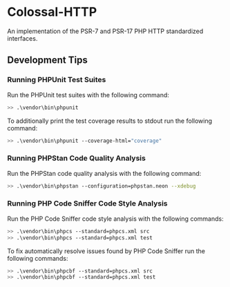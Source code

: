 # Colossal-HTTP
An implementation of the PSR-7 and PSR-17 PHP HTTP standardized interfaces.

## Development Tips

### Running PHPUnit Test Suites

Run the PHPUnit test suites with the following command:

```bash
>> .\vendor\bin\phpunit
```

To additionally print the test coverage results to stdout run the following command:

```bash
>> .\vendor\bin\phpunit --coverage-html="coverage"
```

### Running PHPStan Code Quality Analysis

Run the PHPStan code quality analysis with the following command:

```bash
>> .\vendor\bin\phpstan --configuration=phpstan.neon --xdebug
```

### Running PHP Code Sniffer Code Style Analysis

Run the PHP Code Sniffer code style analysis with the following commands:

```bash
>> .\vendor\bin\phpcs --standard=phpcs.xml src
>> .\vendor\bin\phpcs --standard=phpcs.xml test
```

To fix automatically resolve issues found by PHP Code Sniffer run the following commands:

```bash
>> .\vendor\bin\phpcbf --standard=phpcs.xml src
>> .\vendor\bin\phpcbf --standard=phpcs.xml test
```